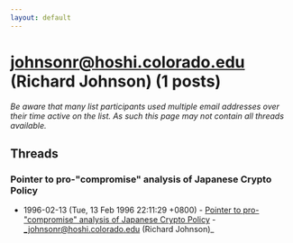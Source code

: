 ```yaml
---
layout: default
---
```


# johnsonr@hoshi.colorado.edu (Richard Johnson) (1 posts)

_Be aware that many list participants used multiple email addresses over their time active on the list. As such this page may not contain all threads available._

## Threads

### Pointer to pro-"compromise" analysis of Japanese Crypto Policy
+ 1996-02-13 (Tue, 13 Feb 1996 22:11:29 +0800) - [Pointer to pro-"compromise" analysis of Japanese Crypto Policy](/archive/1996/02/7e35689421c296cdb9faace8694b2b295e354794d85156ef28fb424382b6c438) - _johnsonr@hoshi.colorado.edu (Richard Johnson)_

